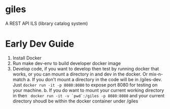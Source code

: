# giles
A REST API ILS (library catalog system)

# Early Dev Guide
1. Install Docker
2. Run make dev-env to build developer docker image
3. Develop code, if you want to develop then test by running docker that works,
or you can mount a directory in and dev in the docker. Or mix-n-match
   a. If you don't mount a directory in the code will be in /giles-dev. Just
`docker run -it -p 8080:8080` to expose port 8080 for testing on your machine.
   b. If you do want to mount your current working directory in then
``` docker run -it -v `pwd`:/giles -p 8080:8080``` and your current directory
shoudl be within the docker container under /giles

